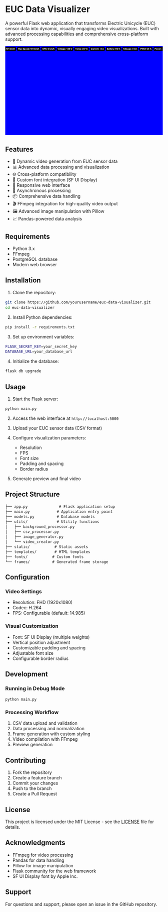 # EUC Data Visualizer

A powerful Flask web application that transforms Electric Unicycle (EUC) sensor data into dynamic, visually engaging video visualizations. Built with advanced processing capabilities and comprehensive cross-platform support.

![EUC Data Visualization Example](previews/6_preview.png)

## Features

- 🎥 Dynamic video generation from EUC sensor data
- 📊 Advanced data processing and visualization
- 🌐 Cross-platform compatibility
- 🎨 Custom font integration (SF UI Display)
- 📱 Responsive web interface
- 🔄 Asynchronous processing
- 📦 Comprehensive data handling
- 🎬 FFmpeg integration for high-quality video output
- 🖼️ Advanced image manipulation with Pillow
- 📈 Pandas-powered data analysis

## Requirements

- Python 3.x
- FFmpeg
- PostgreSQL database
- Modern web browser

## Installation

1. Clone the repository:
```bash
git clone https://github.com/yourusername/euc-data-visualizer.git
cd euc-data-visualizer
```

2. Install Python dependencies:
```bash
pip install -r requirements.txt
```

3. Set up environment variables:
```bash
FLASK_SECRET_KEY=your_secret_key
DATABASE_URL=your_database_url
```

4. Initialize the database:
```bash
flask db upgrade
```

## Usage

1. Start the Flask server:
```bash
python main.py
```

2. Access the web interface at `http://localhost:5000`

3. Upload your EUC sensor data (CSV format)

4. Configure visualization parameters:
   - Resolution
   - FPS
   - Font size
   - Padding and spacing
   - Border radius

5. Generate preview and final video

## Project Structure

```
├── app.py              # Flask application setup
├── main.py            # Application entry point
├── models.py          # Database models
├── utils/             # Utility functions
│   ├── background_processor.py
│   ├── csv_processor.py
│   ├── image_generator.py
│   └── video_creator.py
├── static/           # Static assets
├── templates/        # HTML templates
├── fonts/           # Custom fonts
└── frames/          # Generated frame storage
```

## Configuration

### Video Settings
- Resolution: FHD (1920x1080)
- Codec: H.264
- FPS: Configurable (default: 14.985)

### Visual Customization
- Font: SF UI Display (multiple weights)
- Vertical position adjustment
- Customizable padding and spacing
- Adjustable font size
- Configurable border radius

## Development

### Running in Debug Mode
```bash
python main.py
```

### Processing Workflow
1. CSV data upload and validation
2. Data processing and normalization
3. Frame generation with custom styling
4. Video compilation with FFmpeg
5. Preview generation

## Contributing

1. Fork the repository
2. Create a feature branch
3. Commit your changes
4. Push to the branch
5. Create a Pull Request

## License

This project is licensed under the MIT License - see the [LICENSE](LICENSE) file for details.

## Acknowledgments

- FFmpeg for video processing
- Pandas for data handling
- Pillow for image manipulation
- Flask community for the web framework
- SF UI Display font by Apple Inc.

## Support

For questions and support, please open an issue in the GitHub repository.
